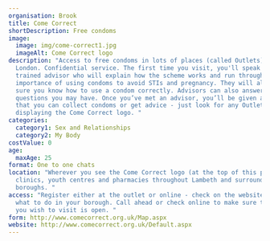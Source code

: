 ```yaml
---
organisation: Brook
title: Come Correct
shortDescription: Free condoms
image:
  image: img/come-correct1.jpg
  imageAlt: Come Correct logo
description: "Access to free condoms in lots of places (called Outlets) across
  London. Confidential service. The first time you visit, you'll speak with a
  trained advisor who will explain how the scheme works and run through the
  importance of using condoms to avoid STIs and pregnancy. They will also make
  sure you know how to use a condom correctly. Advisors can also answer
  questions you may have. Once you’ve met an advisor, you’ll be given a card so
  that you can collect condoms or get advice - just look for any Outlet
  displaying the Come Correct logo. "
categories:
  category1: Sex and Relationships
  category2: My Body
costValue: 0
age:
  maxAge: 25
format: One to one chats
location: "Wherever you see the Come Correct logo (at the top of this page) in
  clinics, youth centres and pharmacies throughout Lambeth and surrounding
  boroughs. "
access: "Register either at the outlet or online - check on the website to see
  what to do in your borough. Call ahead or check online to make sure the outlet
  you wish to visit is open. "
form: http://www.comecorrect.org.uk/Map.aspx
website: http://www.comecorrect.org.uk/Default.aspx
---
```

